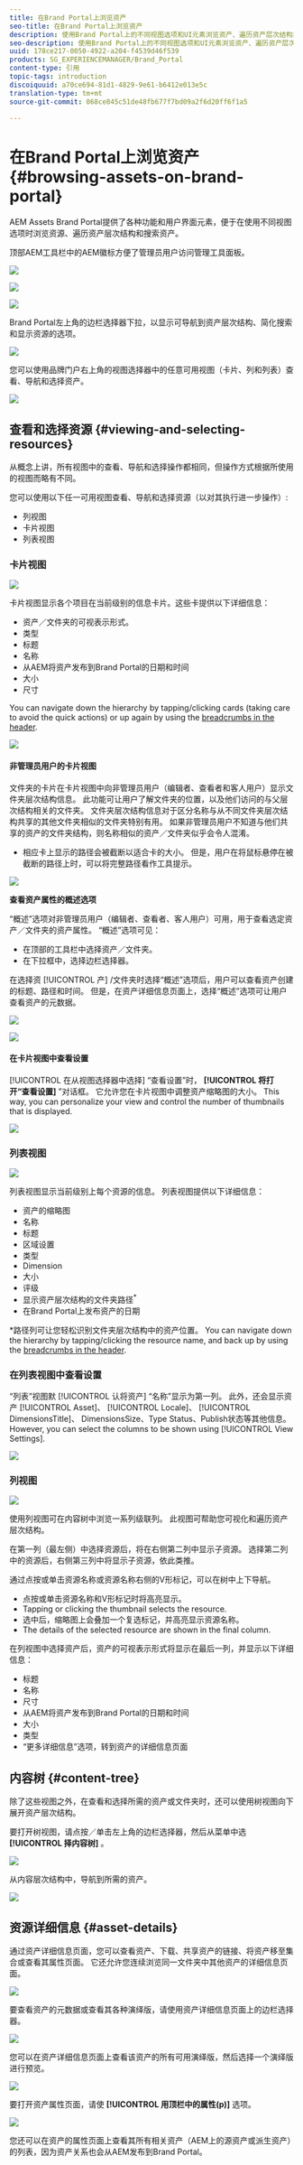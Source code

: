 ```yaml
---
title: 在Brand Portal上浏览资产
seo-title: 在Brand Portal上浏览资产
description: 使用Brand Portal上的不同视图选项和UI元素浏览资产、遍历资产层次结构和搜索资产。
seo-description: 使用Brand Portal上的不同视图选项和UI元素浏览资产、遍历资产层次结构和搜索资产。
uuid: 178ce217-0050-4922-a204-f4539d46f539
products: SG_EXPERIENCEMANAGER/Brand_Portal
content-type: 引用
topic-tags: introduction
discoiquuid: a70ce694-81d1-4829-9e61-b6412e013e5c
translation-type: tm+mt
source-git-commit: 068ce845c51de48fb677f7bd09a2f6d20ff6f1a5

---
```



# 在Brand Portal上浏览资产 {#browsing-assets-on-brand-portal}

AEM Assets Brand Portal提供了各种功能和用户界面元素，便于在使用不同视图选项时浏览资源、遍历资产层次结构和搜索资产。

顶部AEM工具栏中的AEM徽标方便了管理员用户访问管理工具面板。

![](assets/aemlogo.png)

![](assets/admin-tools-panel-2.png)

![](assets/bp_subheader.png)

Brand Portal左上角的边栏选择器下拉，以显示可导航到资产层次结构、简化搜索和显示资源的选项。

![](assets/siderail-1.png)

您可以使用品牌门户右上角的视图选择器中的任意可用视图（卡片、列和列表）查看、导航和选择资产。

![](assets/viewselector.png)

## 查看和选择资源 {#viewing-and-selecting-resources}

从概念上讲，所有视图中的查看、导航和选择操作都相同，但操作方式根据所使用的视图而略有不同。

您可以使用以下任一可用视图查看、导航和选择资源（以对其执行进一步操作）:

* 列视图
* 卡片视图
* 列表视图

### 卡片视图

![](assets/card-view.png)

卡片视图显示各个项目在当前级别的信息卡片。这些卡提供以下详细信息：

* 资产／文件夹的可视表示形式。
* 类型
* 标题
* 名称
* 从AEM将资产发布到Brand Portal的日期和时间
* 大小
* 尺寸

You can navigate down the hierarchy by tapping/clicking cards (taking care to avoid the quick actions) or up again by using the [breadcrumbs in the header](https://helpx.adobe.com/experience-manager/6-5/sites/authoring/using/basic-handling.html#TheHeader).

![](assets/cardquickactions.png)

#### 非管理员用户的卡片视图

文件夹的卡片在卡片视图中向非管理员用户（编辑者、查看者和客人用户）显示文件夹层次结构信息。 此功能可让用户了解文件夹的位置，以及他们访问的与父层次结构相关的文件夹。
文件夹层次结构信息对于区分名称与从不同文件夹层次结构共享的其他文件夹相似的文件夹特别有用。 如果非管理员用户不知道与他们共享的资产的文件夹结构，则名称相似的资产／文件夹似乎会令人混淆。

* 相应卡上显示的路径会被截断以适合卡的大小。 但是，用户在将鼠标悬停在被截断的路径上时，可以将完整路径看作工具提示。

![](assets/folder-hierarchy1.png)

**查看资产属性的概述选项**

“概述”选项对非管理员用户（编辑者、查看者、客人用户）可用，用于查看选定资产／文件夹的资产属性。 “概述”选项可见：

* 在顶部的工具栏中选择资产／文件夹。
* 在下拉框中，选择边栏选择器。

在选择资 [!UICONTROL 产] /文件夹时选择“概述”选项后，用户可以查看资产创建的标题、路径和时间。 但是，在资产详细信息页面上，选择“概述”选项可让用户查看资产的元数据。

![](assets/overview-option.png)

![](assets/overview-rail-selector.png)

#### 在卡片视图中查看设置

[!UICONTROL 在从视图选择器中选择] “查看设置”时， **[!UICONTROL 将打开“查看设置]** ”对话框。 它允许您在卡片视图中调整资产缩略图的大小。 This way, you can personalize your view and control the number of thumbnails that is displayed.

![](assets/cardviewsettings.png)

### 列表视图

![](assets/list-view.png)

列表视图显示当前级别上每个资源的信息。 列表视图提供以下详细信息：

* 资产的缩略图
* 名称
* 标题
* 区域设置
* 类型
* Dimension
* 大小
* 评级
* 显示资产层次结构的文件夹路径<sup>*</sup>
* 在Brand Portal上发布资产的日期

*路径列可让您轻松识别文件夹层次结构中的资产位置。 You can navigate down the hierarchy by tapping/clicking the resource name, and back up by using the [breadcrumbs in the header](https://helpx.adobe.com/experience-manager/6-5/sites/authoring/using/basic-handling.html#TheHeader).

<!--
Comment Type: draft lastmodifiedby="mgulati" lastmodifieddate="2018-08-17T03:12:05.096-0400" type="annotation">Removed:- "Selecting assets in list view To select all items in the list, use the checkbox at the upper left of the list. When all items in the list are selected, this check box appears checked. To deselect all, click or tap the checkbox. When only some items are selected, it appears with a minus sign. To select all, click or tap the checkbox. To deselect all, click or tap the checkbox again. You can change the order of items using the dotted vertical bar at the far right of each item in the list. Tap/click the vertical selection bar and drag the item to a new position in the list."
 -->

### 在列表视图中查看设置

“列表”视图默 [!UICONTROL 认将资产] “名称”显示为第一列。 此外，还会显示资产 [!UICONTROL Asset]、 [!UICONTROL Locale]、 [!UICONTROL DimensionsTitle]、 DimensionsSize、Type Status、Publish状态等其他信息。 However, you can select the columns to be shown using [!UICONTROL View Settings].

![](assets/list-view-setting.png)

### 列视图

![](assets/column-view.png)

使用列视图可在内容树中浏览一系列级联列。 此视图可帮助您可视化和遍历资产层次结构。

在第一列（最左侧）中选择资源后，将在右侧第二列中显示子资源。 选择第二列中的资源后，右侧第三列中将显示子资源，依此类推。

通过点按或单击资源名称或资源名称右侧的V形标记，可以在树中上下导航。

* 点按或单击资源名称和V形标记时将高亮显示。
* Tapping or clicking the thumbnail selects the resource.
* 选中后，缩略图上会叠加一个复选标记，并高亮显示资源名称。
* The details of the selected resource are shown in the final column.

在列视图中选择资产后，资产的可视表示形式将显示在最后一列，并显示以下详细信息：

* 标题
* 名称
* 尺寸
* 从AEM将资产发布到Brand Portal的日期和时间
* 大小
* 类型
* “更多详细信息”选项，转到资产的详细信息页面

<!--
Comment Type: draft

<h3>Selecting Resources</h3>
-->

<!--
Comment Type: draft

<p>Selecting a specific resource depends on a combination of the view and the device:</p>
-->

<!--
Comment Type: draft

<table border="1" cellpadding="1" cellspacing="0" width="100%">
<tbody>
<tr>
<td> </td>
<td>Select</td>
<td>Deselect</td>
</tr>
<tr>
<td>Column View<br /> </td>
<td>
<ul>
<li>Desktop:<br /> Mouseover, then use the check mark quick action</li>
<li>Mobile device:<br /> Tap the thumbnail</li>
</ul> </td>
<td>
<ul>
<li>Desktop:<br /> Click the thumbnail</li>
<li>Mobile device:<br /> Tap the thumbnail</li>
</ul> </td>
</tr>
<tr>
<td>Card View<br /> </td>
<td>
<ul>
<li>Desktop:<br /> Mouseover, then use the check mark quick action</li>
<li>Mobile device:<br /> Tap-and-hold the card</li>
</ul> </td>
<td>
<ul>
<li>Desktop:<br /> Click the card</li>
<li>Mobile device:<br /> Tap the card</li>
</ul> </td>
</tr>
<tr>
<td>List View</td>
<td>
<ul>
<li>Desktop:<br /> Mouseover, then use the check mark quick action</li>
<li>Mobile device:<br /> Tap the thumbnail</li>
</ul> </td>
<td>
<ul>
<li>Desktop:<br /> Click the thumbnail</li>
<li>Mobile device:<br /> Tap the thumbnail</li>
</ul> </td>
</tr>
</tbody>
</table>
-->

<!--
Comment Type: draft

<h4>Deselecting All</h4>
-->

<!--
Comment Type: draft

<p>In all cases, as you select items the count of the items selected is displayed at the upper right of the toolbar.</p>
<p>You can deselect all items and exit selection mode by clicking or tapping the X next to the count.</p>
-->

<!--
Comment Type: draft

<p>In all views, all items can be deselected by tapping escape on the keyboard if you are using a desktop device.</p>
-->

## 内容树 {#content-tree}

除了这些视图之外，在查看和选择所需的资产或文件夹时，还可以使用树视图向下展开资产层次结构。

要打开树视图，请点按／单击左上角的边栏选择器，然后从菜单中选 **[!UICONTROL 择内容树]** 。

![](assets/contenttree.png)

从内容层次结构中，导航到所需的资产。

![](assets/content-tree.png)

## 资源详细信息 {#asset-details}

通过资产详细信息页面，您可以查看资产、下载、共享资产的链接、将资产移至集合或查看其属性页面。 它还允许您连续浏览同一文件夹中其他资产的详细信息页面。

![](assets/asset-detail.png)

要查看资产的元数据或查看其各种演绎版，请使用资产详细信息页面上的边栏选择器。

![](assets/asset-overview.png)

您可以在资产详细信息页面上查看该资产的所有可用演绎版，然后选择一个演绎版进行预览。

![](assets/renditions.png)

要打开资产属性页面，请使 **[!UICONTROL 用顶栏中的属性(p)]** 选项。

![](assets/asset-properties.png)

您还可以在资产的属性页面上查看其所有相关资产（AEM上的源资产或派生资产）的列表，因为资产关系也会从AEM发布到Brand Portal。
